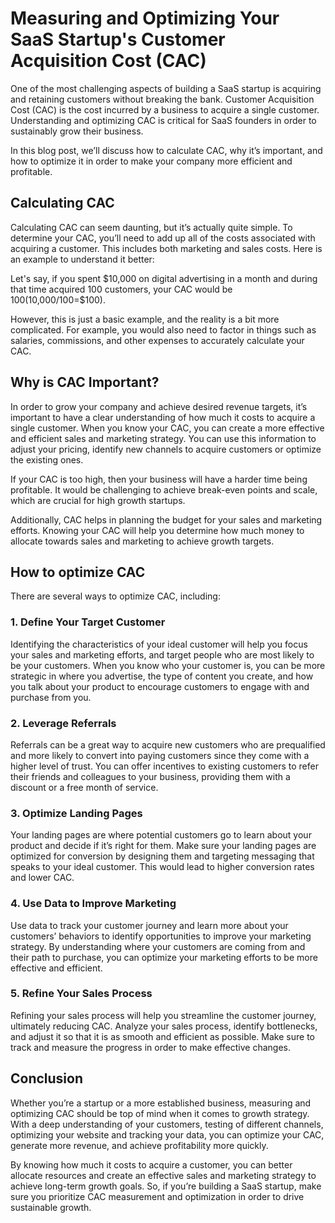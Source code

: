 # Measuring and Optimizing Your SaaS Startup's Customer Acquisition Cost (CAC)

One of the most challenging aspects of building a SaaS startup is acquiring and retaining customers without breaking the bank. Customer Acquisition Cost (CAC) is the cost incurred by a business to acquire a single customer. Understanding and optimizing CAC is critical for SaaS founders in order to sustainably grow their business.

In this blog post, we’ll discuss how to calculate CAC, why it’s important, and how to optimize it in order to make your company more efficient and profitable.

## Calculating CAC

Calculating CAC can seem daunting, but it’s actually quite simple. To determine your CAC, you’ll need to add up all of the costs associated with acquiring a customer. This includes both marketing and sales costs. Here is an example to understand it better:

Let's say, if you spent $10,000 on digital advertising in a month and during that time acquired 100 customers, your CAC would be $100 ($10,000/100=$100).

However, this is just a basic example, and the reality is a bit more complicated. For example, you would also need to factor in things such as salaries, commissions, and other expenses to accurately calculate your CAC.

## Why is CAC Important?

In order to grow your company and achieve desired revenue targets, it’s important to have a clear understanding of how much it costs to acquire a single customer. When you know your CAC, you can create a more effective and efficient sales and marketing strategy. You can use this information to adjust your pricing, identify new channels to acquire customers or optimize the existing ones. 

If your CAC is too high, then your business will have a harder time being profitable. It would be challenging to achieve break-even points and scale, which are crucial for high growth startups.

Additionally, CAC helps in planning the budget for your sales and marketing efforts. Knowing your CAC will help you determine how much money to allocate towards sales and marketing to achieve growth targets.

## How to optimize CAC

There are several ways to optimize CAC, including:

### 1. Define Your Target Customer 

Identifying the characteristics of your ideal customer will help you focus your sales and marketing efforts, and target people who are most likely to be your customers. When you know who your customer is, you can be more strategic in where you advertise, the type of content you create, and how you talk about your product to encourage customers to engage with and purchase from you.

### 2. Leverage Referrals 

Referrals can be a great way to acquire new customers who are prequalified and more likely to convert into paying customers since they come with a higher level of trust. You can offer incentives to existing customers to refer their friends and colleagues to your business, providing them with a discount or a free month of service. 

### 3. Optimize Landing Pages 

Your landing pages are where potential customers go to learn about your product and decide if it’s right for them. Make sure your landing pages are optimized for conversion by designing them and targeting messaging that speaks to your ideal customer. This would lead to higher conversion rates and lower CAC. 

### 4. Use Data to Improve Marketing 

Use data to track your customer journey and learn more about your customers’ behaviors to identify opportunities to improve your marketing strategy. By understanding where your customers are coming from and their path to purchase, you can optimize your marketing efforts to be more effective and efficient. 

### 5. Refine Your Sales Process 

Refining your sales process will help you streamline the customer journey, ultimately reducing CAC. Analyze your sales process, identify bottlenecks, and adjust it so that it is as smooth and efficient as possible. Make sure to track and measure the progress in order to make effective changes.

## Conclusion 

Whether you’re a startup or a more established business, measuring and optimizing CAC should be top of mind when it comes to growth strategy. With a deep understanding of your customers, testing of different channels, optimizing your website and tracking your data, you can optimize your CAC, generate more revenue, and achieve profitability more quickly. 

By knowing how much it costs to acquire a customer, you can better allocate resources and create an effective sales and marketing strategy to achieve long-term growth goals. So, if you’re building a SaaS startup, make sure you prioritize CAC measurement and optimization in order to drive sustainable growth.